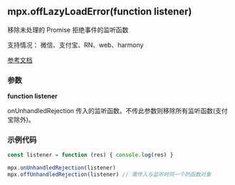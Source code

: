 ## mpx.offLazyLoadError(function listener)

移除未处理的 Promise 拒绝事件的监听函数

支持情况： 微信、支付宝、RN、web、harmony

[参考文档](https://developers.weixin.qq.com/miniprogram/dev/api/base/app/app-event/wx.offUnhandledRejection.html)

### 参数

**function listener**

onUnhandledRejection 传入的监听函数。不传此参数则移除所有监听函数(支付宝除外)。

### 示例代码
```js
const listener = function (res) { console.log(res) }

mpx.onUnhandledRejection(listener)
mpx.offUnhandledRejection(listener) // 需传入与监听时同一个的函数对象
```